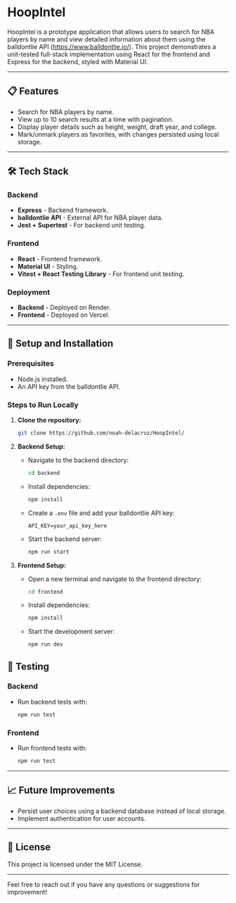 # HoopIntel

HoopIntel is a prototype application that allows users to search for NBA players by name and view detailed information about them using the balldontlie API (https://www.balldontlie.io/). This project demonstrates a unit-tested full-stack implementation using React for the frontend and Express for the backend, styled with Material UI.

---

## 📋 Features

-   Search for NBA players by name.
-   View up to 10 search results at a time with pagination.
-   Display player details such as height, weight, draft year, and college.
-   Mark/unmark players as favorites, with changes persisted using local storage.

---

## 🛠️ Tech Stack

### Backend

-   **Express** - Backend framework.
-   **balldontlie API** - External API for NBA player data.
-   **Jest + Supertest** - For backend unit testing.

### Frontend

-   **React** - Frontend framework.
-   **Material UI** - Styling.
-   **Vitest + React Testing Library** - For frontend unit testing.

### Deployment

-   **Backend** - Deployed on Render.
-   **Frontend** - Deployed on Vercel.

---

## 🚀 Setup and Installation

### Prerequisites

-   Node.js installed.
-   An API key from the balldontlie API.

### Steps to Run Locally

1. **Clone the repository:**

    ```bash
    git clone https://github.com/noah-delacruz/HoopIntel/
    ```

2. **Backend Setup:**

    - Navigate to the backend directory:
        ```bash
        cd backend
        ```
    - Install dependencies:
        ```bash
        npm install
        ```
    - Create a `.env` file and add your balldontlie API key:
        ```env
        API_KEY=your_api_key_here
        ```
    - Start the backend server:
        ```bash
        npm run start
        ```

3. **Frontend Setup:**
    - Open a new terminal and navigate to the frontend directory:
        ```bash
        cd frontend
        ```
    - Install dependencies:
        ```bash
        npm install
        ```
    - Start the development server:
        ```bash
        npm run dev
        ```

## 🧪 Testing

### Backend

-   Run backend tests with:
    ```bash
    npm run test
    ```

### Frontend

-   Run frontend tests with:
    ```bash
    npm run test
    ```

---

## 📈 Future Improvements

-   Persist user choices using a backend database instead of local storage.
-   Implement authentication for user accounts.

---

## 📝 License

This project is licensed under the MIT License.

---

Feel free to reach out if you have any questions or suggestions for improvement!
